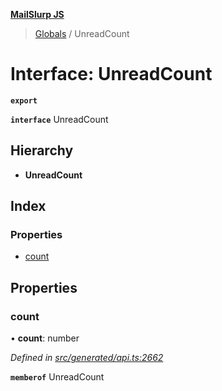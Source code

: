 **[MailSlurp JS](../README.md)**

> [Globals](../README.md) / UnreadCount

# Interface: UnreadCount

**`export`** 

**`interface`** UnreadCount

## Hierarchy

* **UnreadCount**

## Index

### Properties

* [count](unreadcount.md#count)

## Properties

### count

•  **count**: number

*Defined in [src/generated/api.ts:2662](https://github.com/mailslurp/mailslurp-client/blob/ff09436/src/generated/api.ts#L2662)*

**`memberof`** UnreadCount
